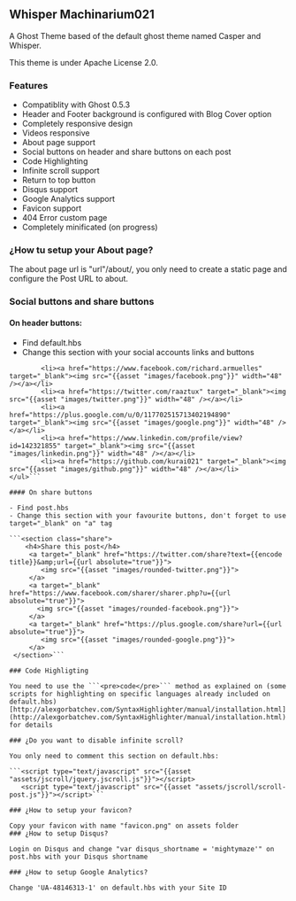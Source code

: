 ## Whisper Machinarium021

A Ghost Theme based of the default ghost theme named Casper and Whisper.

This theme is under Apache License 2.0.

### Features
- Compatiblity with Ghost 0.5.3
- Header and Footer background is configured with Blog Cover option
- Completely responsive design
- Videos responsive
- About page support
- Social buttons on header and share buttons on each post
- Code Highlighting
- Infinite scroll support
- Return to top button
- Disqus support
- Google Analytics support
- Favicon support
- 404 Error custom page
- Completely minificated (on progress)

### ¿How tu setup your About page?
The about page url is "url"/about/, you only need to create a static page and configure the Post URL to about.

### Social buttons and share buttons

#### On header buttons:
- Find default.hbs
- Change this section with your social accounts links and buttons

```<ul class="social">
		<li><a href="https://www.facebook.com/richard.armuelles" target="_blank"><img src="{{asset "images/facebook.png"}}" width="48" /></a></li>
        <li><a href="https://twitter.com/raaztux" target="_blank"><img src="{{asset "images/twitter.png"}}" width="48" /></a></li>
        <li><a href="https://plus.google.com/u/0/117702515713402194890" target="_blank"><img src="{{asset "images/google.png"}}" width="48" /></a></li>
        <li><a href="https://www.linkedin.com/profile/view?id=142321855" target="_blank"><img src="{{asset "images/linkedin.png"}}" width="48" /></a></li>
        <li><a href="https://github.com/kurai021" target="_blank"><img src="{{asset "images/github.png"}}" width="48" /></a></li>
</ul>```

#### On share buttons

- Find post.hbs
- Change this section with your favourite buttons, don't forget to use target="_blank" on "a" tag

```<section class="share">
	<h4>Share this post</h4>
     <a target="_blank" href="https://twitter.com/share?text={{encode title}}&amp;url={{url absolute="true"}}">
        <img src="{{asset "images/rounded-twitter.png"}}">
     </a>
   	 <a target="_blank" href="https://www.facebook.com/sharer/sharer.php?u={{url absolute="true"}}">
       <img src="{{asset "images/rounded-facebook.png"}}">
     </a>
     <a target="_blank" href="https://plus.google.com/share?url={{url absolute="true"}}">
        <img src="{{asset "images/rounded-google.png"}}">
     </a>
 </section>```

### Code Highligting

You need to use the ```<pre>code</pre>``` method as explained on (some scripts for highlighting on specific languages already included on default.hbs) [http://alexgorbatchev.com/SyntaxHighlighter/manual/installation.html](http://alexgorbatchev.com/SyntaxHighlighter/manual/installation.html) for details

### ¿Do you want to disable infinite scroll?

You only need to comment this section on default.hbs:

```<script type="text/javascript" src="{{asset "assets/jscroll/jquery.jscroll.js"}}"></script>
   <script type="text/javascript" src="{{asset "assets/jscroll/scroll-post.js"}}"></script>```

### ¿How to setup your favicon?

Copy your favicon with name "favicon.png" on assets folder
### ¿How to setup Disqus?

Login on Disqus and change "var disqus_shortname = 'mightymaze'" on post.hbs with your Disqus shortname

### ¿How to setup Google Analytics?

Change 'UA-48146313-1' on default.hbs with your Site ID
